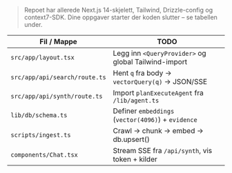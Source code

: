 > Repoet har allerede Next.js 14-skjelett, Tailwind, Drizzle-config og context7-SDK.
> Dine oppgaver starter der koden slutter – se tabellen under.
> 
| Fil / Mappe                   | TODO                                                 |
| ----------------------------- | ---------------------------------------------------- |
| `src/app/layout.tsx`          | Legg inn `<QueryProvider>` og global Tailwind-import |
| `src/app/api/search/route.ts` | Hent `q` fra body → `vectorQuery(q)` → JSON/SSE      |
| `src/app/api/synth/route.ts`  | Import `planExecuteAgent` fra `/lib/agent.ts`        |
| `lib/db/schema.ts`            | Definer `embeddings` (`vector(4096)`) + `evidence`   |
| `scripts/ingest.ts`           | Crawl → chunk → embed → db.upsert()                  |
| `components/Chat.tsx`         | Stream SSE fra `/api/synth`, vis token + kilder      |

